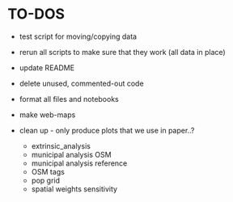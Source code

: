 # TO-DOS

- test script for moving/copying data

- rerun all scripts to make sure that they work (all data in place)

- update README

- delete unused, commented-out code

- format all files and notebooks

- make web-maps

- clean up - only produce plots that we use in paper..?

  - extrinsic_analysis
  - municipal analysis OSM
  - municipal analysis reference
  - OSM tags
  - pop grid
  - spatial weights sensitivity
